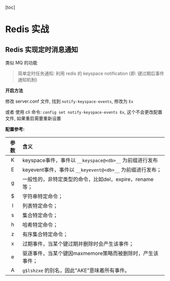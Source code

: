 [toc]



# Redis 实战



## Redis 实现定时消息通知



类似 MQ 的功能



> 简单定时任务通知: 利用 redis 的 keyspace notification (即: 键过期后事件通知机制)



**开启方法**

修改 server.conf 文件, 找到 `notify-keyspace-events`, 修改为 `Ex` 



或者 使用 cli 命令: `config set notify-keyspace-events Ex`, 这个不会更改配置文件, 如果重启需要重新设置

**配置参考:**

| 参数 | 含义                                                      |
| :--: | :-------------------------------------------------------- |
|  K   | keyspace事件，事件以 `__keyspace@<db>__` 为前缀进行发布   |
|  E   | keyevent事件，事件以 `__keyevent@<db>__` 为前缀进行发布； |
|  g   | 一般性的，非特定类型的命令，比如del，expire，rename等；   |
|  $   | 字符串特定命令；                                          |
|  l   | 列表特定命令；                                            |
|  s   | 集合特定命令；                                            |
|  h   | 哈希特定命令；                                            |
|  z   | 有序集合特定命令；                                        |
|  x   | 过期事件，当某个键过期并删除时会产生该事件；              |
|  e   | 驱逐事件，当某个键因maxmemore策略而被删除时，产生该事件； |
|  A   | `g$lshzxe` 的别名，因此”AKE”意味着所有事件。              |



